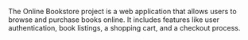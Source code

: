 The Online Bookstore project is a web application that allows users to browse and purchase books online. It includes features like user authentication, book listings, a shopping cart, and a checkout process.